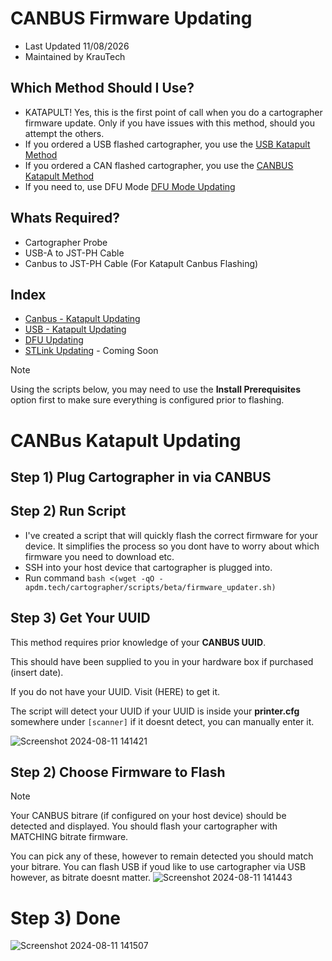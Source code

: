# CANBUS Firmware Updating
- Last Updated 11/08/2026
- Maintained by KrauTech

## Which Method Should I Use?
- KATAPULT! Yes, this is the first point of call when you do a cartographer firmware update. Only if you have issues with this method, should you attempt the others.
- If you ordered a USB flashed cartographer, you use the [USB Katapult Method](USB_Updating.md)
- If you ordered a CAN flashed cartographer, you use the [CANBUS Katapult Method](Canbus_Updating.md)
- If you need to, use DFU Mode [DFU Mode Updating](DFU_Updating.md)

## Whats Required?
- Cartographer Probe
- USB-A to JST-PH Cable
- Canbus to JST-PH Cable (For Katapult Canbus Flashing)

## Index
- [Canbus - Katapult Updating](Canbus_Updating.md)
- [USB - Katapult Updating](USB_Updating.md)
- [DFU Updating](DFU_Updating.md)
- [STLink Updating](#) - Coming Soon

> [!NOTE]
> Using the scripts below, you may need to use the **Install Prerequisites** option first to make sure everything is configured prior to flashing.

# CANBus Katapult Updating
## Step 1) Plug Cartographer in via CANBUS

## Step 2) Run Script
- I've created a script that will quickly flash the correct firmware for your device. It simplifies the process so you dont have to worry about which firmware you need to download etc.
- SSH into your host device that cartographer is plugged into.
- Run command `bash <(wget -qO - apdm.tech/cartographer/scripts/beta/firmware_updater.sh)`

## Step 3) Get Your UUID
This method requires prior knowledge of your **CANBUS UUID**. 

This should have been supplied to you in your hardware box if purchased (insert date).

If you do not have your UUID. Visit (HERE) to get it.

The script will detect your UUID if your UUID is inside your **printer.cfg** somewhere under `[scanner]` if it doesnt detect, you can manually enter it.

![Screenshot 2024-08-11 141421](https://github.com/user-attachments/assets/612dec98-50ab-4ab6-9d61-bc465a7cf411)

## Step 2) Choose Firmware to Flash
> [!NOTE]
> Your CANBUS bitrare (if configured on your host device) should be detected and displayed. You should flash your cartographer with MATCHING bitrate firmware.

You can pick any of these, however to remain detected you should match your bitrare. You can flash USB if youd like to use cartographer via USB however, as bitrate doesnt matter.
![Screenshot 2024-08-11 141443](https://github.com/user-attachments/assets/6ad85f9a-3aba-466b-b483-e2ff23550a71)

# Step 3) Done
![Screenshot 2024-08-11 141507](https://github.com/user-attachments/assets/0fb24c99-d36d-4ce2-9846-48c99d4eb952)
